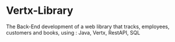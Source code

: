 # Vertx-Library
The Back-End development of a web library that tracks, employees, customers and books, using : Java, Vertx, RestAPI, SQL
